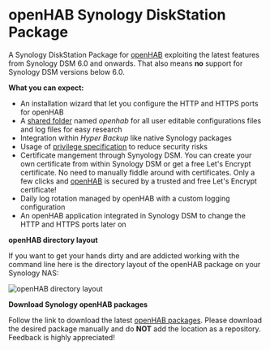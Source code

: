 # openHAB Synology DiskStation Package

A Synology DiskStation Package for [openHAB](http://www.openhab.org/) exploiting the latest features from Synology DSM 6.0 and onwards. That also means **no** support for Synology DSM versions below 6.0.

**What you can expect:**

* An installation wizard that let you configure the HTTP and HTTPS ports for openHAB
* A [shared folder](https://www.synology.com/en-global/knowledgebase/DSM/help/DSM/AdminCenter/file_share_desc) named *openhab* for all user editable configurations files and log files for easy research
* Integration within *Hyper Backup* like native Synology packages
* Usage of [privilege specification](https://developer.synology.com/developer-guide/privilege/privilege_specification.html) to reduce security risks
* Certificate mangement through Synyology DSM. You can create your own certificate from within Synology DSM or get a free Let's Encrypt certificate. No need to manually fiddle around with certificates. Only a few clicks and [openHAB](http://www.openhab.org/) is secured by a trusted and free Let's Encrypt certificate!
* Daily log rotation managed by openHAB with a custom logging configuration
* An openHAB application integrated in Synology DSM to change the HTTP and HTTPS ports later on

**openHAB directory layout**

If you want to get your hands dirty and are addicted working with the command line here is the directory layout of the openHAB package on your Synology NAS:

![openHAB directory layout](openhab_synopkg_layout.png)

**Download Synology openHAB packages**

Follow the link to download the latest [openHAB packages](http://spk.i-matrixx.de/?fulllist=true). Please download the desired package manually and do **NOT** add the location as a repository.
Feedback is highly appreciated!
